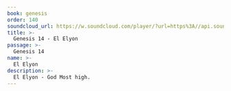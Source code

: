 ```yaml
---
book: genesis
order: 140
soundcloud_url: https://w.soundcloud.com/player/?url=https%3A//api.soundcloud.com/tracks/
title: >-
  Genesis 14 - El Elyon
passage: >-
  Genesis 14
name: >-
  El Elyon
description: >-
  El Elyon - God Most high.
---
```


